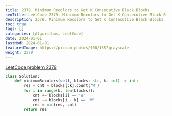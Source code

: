 ```yaml
---
title: 2379. Minimum Recolors to Get K Consecutive Black Blocks
seoTitle: LeetCode 2379. Minimum Recolors to Get K Consecutive Black Blocks | Python solution and explanation
description: 2379. Minimum Recolors to Get K Consecutive Black Blocks
toc: true
tags: []
categories: [Algorithms, LeetCode]
date: 2024-01-01
lastMod: 2024-01-01
featuredImage: https://picsum.photos/700/155?grayscale
weight: 2379
---
```


[LeetCode problem 2379](https://leetcode.com/problems/minimum-recolors-to-get-k-consecutive-black-blocks/)

```python
class Solution:
    def minimumRecolors(self, blocks: str, k: int) -> int:
        res = cnt = blocks[:k].count('W')
        for i in range(k, len(blocks)):
            cnt += blocks[i] == 'W'
            cnt -= blocks[i - k] == 'W'
            res = min(res, cnt)
        return res

```